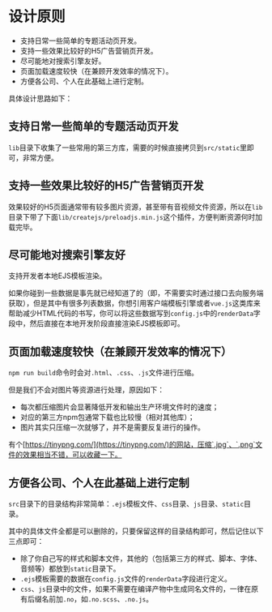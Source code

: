 # 设计原则

- 支持日常一些简单的专题活动页开发。
- 支持一些效果比较好的H5广告营销页开发。
- 尽可能地对搜索引擎友好。
- 页面加载速度较快（在兼顾开发效率的情况下）。
- 方便各公司、个人在此基础上进行定制。

具体设计思路如下：

## 支持日常一些简单的专题活动页开发

`lib`目录下收集了一些常用的第三方库，需要的时候直接拷贝到`src/static`里即可，非常方便。

## 支持一些效果比较好的H5广告营销页开发

效果较好的H5页面通常带有较多图片资源，甚至带有音视频文件资源，所以在`lib`目录下带了下面`lib/createjs/preloadjs.min.js`这个插件，方便判断资源何时加载完毕。

## 尽可能地对搜索引擎友好

支持开发者本地EJS模板渲染。

如果你碰到一些数据是事先就已经知道了的（即，不需要实时通过接口去向服务端获取），但是其中有很多列表数据，你想引用客户端模板引擎或者`vue.js`这类库来帮助减少HTML代码的书写，你可以将这些数据写到`config.js`中的`renderData`字段中，然后直接在本地开发阶段直接渲染EJS模板即可。

## 页面加载速度较快（在兼顾开发效率的情况下）

`npm run build`命令时会对`.html`、`.css`、`.js`文件进行压缩。

但是我们不会对图片等资源进行处理，原因如下：

- 每次都压缩图片会显著降低开发和输出生产环境文件时的速度；
- 对应的第三方npm包通常下载也比较慢（相对其他库）；
- 图片其实只压缩一次就够了，并不是需要反复进行的操作。

有个[https://tinypng.com/](https://tinypng.com/)的网站，压缩`.jpg`、`.png`文件的效果相当不错，可以收藏一下。

## 方便各公司、个人在此基础上进行定制

`src`目录下的目录结构非常简单：`.ejs`模板文件、`css`目录、`js`目录、`static`目录。

其中的具体文件全都是可以删除的，只要保留这样的目录结构即可，然后记住以下三点即可：

- 除了你自己写的样式和脚本文件，其他的（包括第三方的样式、脚本、字体、音频等）都放到`static`目录下。
- `.ejs`模板需要的数据在`config.js`文件的`renderData`字段进行定义。
- `css`、`js`目录中的文件，如果不需要在编译产物中生成同名文件的，一律在原有后缀名前加`.no`，如`.no.scss`、`.no.js`。

